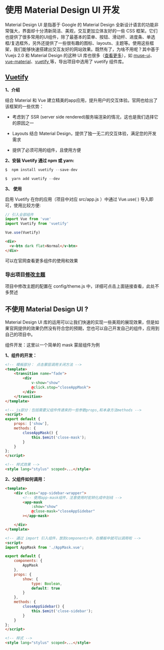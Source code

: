 # 使用 Material Design UI 开发

Material Design UI 是指基于 Google 的 Material Design 全新设计语言的功能非常强大，界面却十分清新简洁、美观，交互更加立体友好的一些 CSS 框架。它们也提供了很多常用的UI组件，除了最基本的菜单、按钮、滑动杆、进度条、单选框/复选框外，另外还提供了一些很有趣的图标、layouts、主题等。使用这些框架，我们能够快速搭建出交互友好的网站效果。既然有了，为啥不用呢？其中基于 Vuejs 2.0 和 Material Design 的这种 UI 库也很多（[查看更多](https://www.awesomes.cn/subject/vue#Dom-框架)），如 [muse-ui](http://www.muse-ui.org/#/index)、[vue-material](http://vuematerial.com/#/)、[vuetify ](https://vuetifyjs.com/) 等，导出项目中选用了 vuetify 组件库。


## [ Vuetify ](https://vuetifyjs.com)

**1、介绍**

结合 Material 和 Vue 建立精美的app应用，提升用户的交互体验。官网也给出了该框架的一些优势：

* 考虑到了 SSR (server side rendered)服务端渲染的情况，这也是我们选择它的原因之一

* Layouts 结合 Material Design，提供了独一无二的交互体验，满足您的开发需求

* 提供了必须可用的组件，且使用方便


**2、安装 Vuetify 通过 npm 或 yarn:**

```js
$  npm install vuetify --save-dev

$  yarn add vuetify --dev
```


**3、 使用**

启用 Vuetify 在你的应用（项目中对应 src/app.js ）中通过 Vue.use( ) 导入即可，使用比较方便:


```js
// 引入全部组件
import Vue from 'vue'
import Vuetify from 'vuetify'

Vue.use(Vuetify)
```

```html
<div>
  <v-btn dark flat>Normal</v-btn>
</div>
```

可以在官网查看更多组件的使用和效果

### 导出项目[修改主题](./06-how-to-change-theme.md)
项目中修改主题的配置在 config/theme.js 中，详细可点击上面链接查看，此处不多赘述



## 不使用 Material Design UI ?

Material Design UI 库的运用可以让我们快速的实现一些美观的展现效果，但是如果官网提供的效果仍然没有符合您的预期，您也可以自己开发自己的组件，应用到自己的项目中。


组件开发：这里以一个简单的 mask 蒙层组件为例


**1、组件的开发：**

```html
<!-- 模板部分： 点击蒙层调用关闭方法 -->
<template>
    <transition name="fade">
        <div
            v-show="show"
            @click.stop="closeAppMask">
        </div>
    </transition>
</template>

<!-- js部分：包括需要父组件传递来的一些参数props,和本身方法methods -->
<script>
export default {
    props: ['show'],
    methods: {
        closeAppMask() {
            this.$emit('close-mask');
        }
    }
};
</script>

<!-- 样式效果 -->
<style lang="stylus" scoped>...</style>
```

**2、父组件如何调用：**


```html
<template>
    <div class="app-sidebar-wrapper">
        <!-- 使用app-mask组件，注意使用时驼转化成中划线 -->
        <app-mask
            :show="show"
            @close-mask="closeAppSidebar"
        ></app-mask>

    </div>
</template>

<!-- 通过 import 引入组件，放到components中，在模板中就可以调用啦 -->
<script>
import AppMask from './AppMask.vue';

export default {
    components: {
        AppMask
    },
    props: {
        show: {
            type: Boolean,
            default: true
        }
    },
    methods: {
        closeAppSidebar() {
            this.$emit('close-sidebar');
        }
    }
};
</script>

<!-- 样式 -->
<style lang="stylus" scoped>...</style>
```
